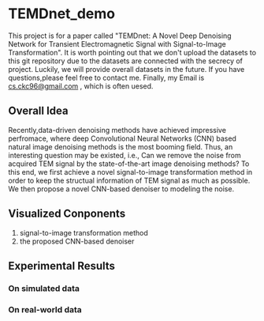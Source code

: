 # TEMDnet_demo
This project is for a paper called "TEMDnet: A Novel Deep Denoising Network for Transient Electromagnetic Signal with Signal-to-Image Transformation". It is worth pointing out that we don't upload the datasets to this git repository due to the datasets are connected with the secrecy of project. Luckily, we will provide overall datasets in the future. If you have questions,please feel free to contact me. Finally, my Email is cs.ckc96@gmail.com , which is often uesed.
## Overall Idea
Recently,data-driven denoising methods have achieved impressive perfromace, where deep Convolutional Neural Networks (CNN) based natural image denoising methods is the most booming field. Thus, an interesting question may be existed, i.e., Can we remove the noise from acquired TEM signal by the state-of-the-art image denoising methods? To this end, we first achieve a novel signal-to-image transformation method in order to keep the structual information of TEM signal as much as possible. We then propose a novel CNN-based denoiser to modeling the noise. 
## Visualized Conponents 
1) signal-to-image transformation method
2) the proposed CNN-based denoiser
## Experimental Results
### On simulated data
### On real-world data
